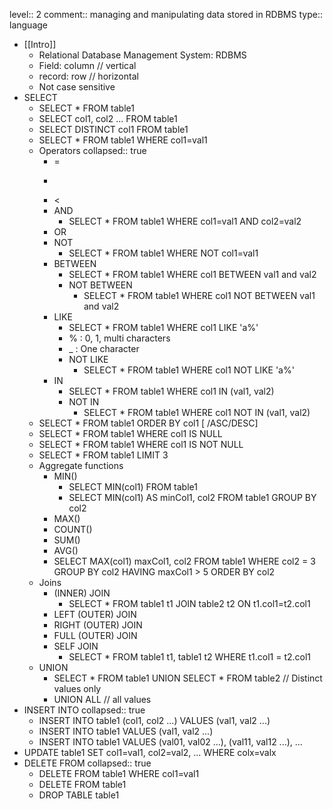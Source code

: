 level:: 2
comment:: managing and manipulating data stored in RDBMS
type:: language

- [[Intro]]
	- Relational Database Management System: RDBMS
	- Field: column // vertical
	- record: row // horizontal
	- Not case sensitive
- SELECT
	- SELECT * FROM table1
	- SELECT col1, col2 ... FROM table1
	- SELECT DISTINCT col1 FROM table1
	- SELECT * FROM table1 
	  WHERE col1=val1
	- Operators
	  collapsed:: true
		- =
		- >
		- <
		- AND
			- SELECT * FROM table1
			  WHERE col1=val1 AND col2=val2
		- OR
		- NOT
			- SELECT * FROM table1
			  WHERE NOT col1=val1
		- BETWEEN
			- SELECT * FROM table1
			  WHERE col1 BETWEEN val1 and val2
			- NOT BETWEEN
				- SELECT * FROM table1
				  WHERE col1 NOT BETWEEN val1 and val2
		- LIKE
			- SELECT * FROM table1
			  WHERE col1 LIKE 'a%'
			- % : 0, 1, multi characters
			- _ : One character
			- NOT LIKE
				- SELECT * FROM table1
				  WHERE col1 NOT LIKE 'a%'
		- IN
			- SELECT * FROM table1
			  WHERE col1 IN (val1, val2)
			- NOT IN
				- SELECT * FROM table1
				  WHERE col1 NOT IN (val1, val2)
	- SELECT * FROM table1 
	  ORDER BY col1 [ /ASC/DESC]
	- SELECT * FROM table1
	  WHERE col1 IS NULL
	- SELECT * FROM table1
	  WHERE col1 IS NOT NULL
	- SELECT * FROM table1
	  LIMIT 3
	- Aggregate functions
		- MIN()
			- SELECT MIN(col1) FROM table1
			- SELECT MIN(col1) AS minCol1, col2 FROM table1
			  GROUP BY col2
		- MAX()
		- COUNT()
		- SUM()
		- AVG()
		- SELECT MAX(col1) maxCol1, col2 FROM table1
		  WHERE col2 = 3
		  GROUP BY col2
		  HAVING maxCol1 > 5
		  ORDER BY col2
	- Joins
		- (INNER) JOIN
			- SELECT * FROM table1 t1
			  JOIN table2 t2 ON t1.col1=t2.col1
		- LEFT (OUTER) JOIN
		- RIGHT (OUTER) JOIN
		- FULL (OUTER) JOIN
		- SELF JOIN
			- SELECT * FROM table1 t1, table1 t2
			  WHERE t1.col1 = t2.col1
	- UNION
		- SELECT * FROM table1
		  UNION
		  SELECT * FROM table2 // Distinct values only
		- UNION ALL // all values
- INSERT INTO
  collapsed:: true
	- INSERT INTO table1 (col1, col2 ...)
	  VALUES (val1, val2 ...)
	- INSERT INTO table1
	  VALUES (val1, val2 ...)
	- INSERT INTO table1
	  VALUES 
	  (val01, val02 ...),
	  (val11, val12 ...),
	  ...
- UPDATE table1
  SET col1=val1, col2=val2, ...
  WHERE colx=valx
- DELETE FROM
  collapsed:: true
	- DELETE FROM table1
	  WHERE col1=val1
	- DELETE FROM table1
	- DROP TABLE table1